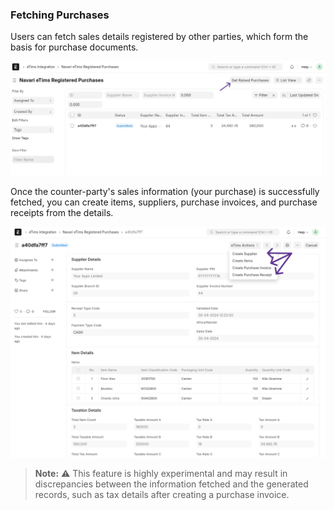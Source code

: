 ### Fetching Purchases

<a id="registered_purchases"></a>

Users can fetch sales details registered by other parties, which form the basis for purchase documents.

![Registered Purchases](../images/registered_purchases.PNG)

Once the counter-party's sales information (your purchase) is successfully fetched, you can create items, suppliers, purchase invoices, and purchase receipts from the details.

![Registered Purchases Actions](../images/registered_purchases_actions.PNG)

> **Note:** ⚠️ This feature is highly experimental and may result in discrepancies between the information fetched and the generated records, such as tax details after creating a purchase invoice.
